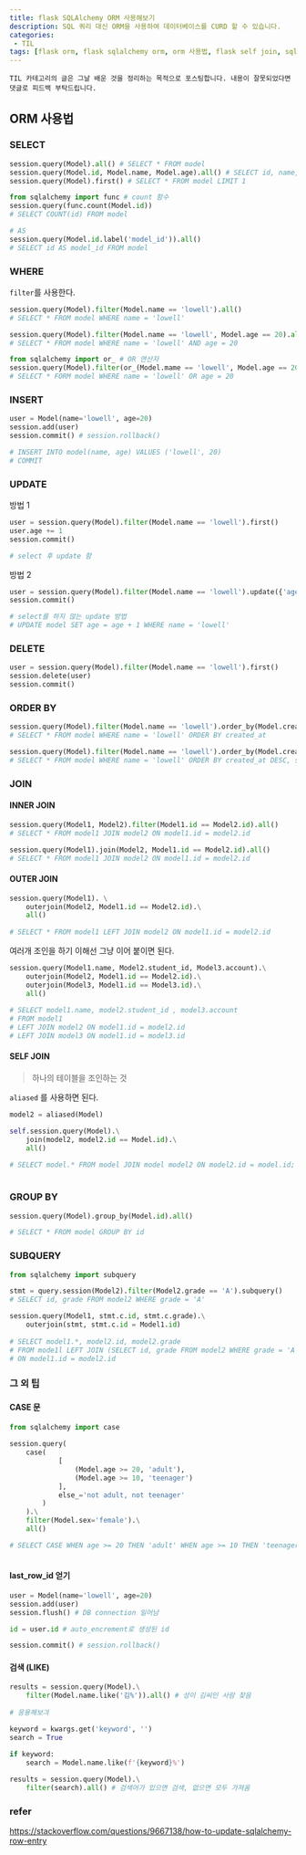 ```yaml
---
title: flask SQLAlchemy ORM 사용해보기
description: SQL 쿼리 대신 ORM을 사용하여 데이터베이스를 CURD 할 수 있습니다.
categories:
 - TIL
tags: [flask orm, flask sqlalchemy orm, orm 사용법, flask self join, sqlalchemy selfjoin, sqlalchemy lastrowid, sqlalchemy update]
---
```


`TIL 카테고리의 글은 그날 배운 것을 정리하는 목적으로 포스팅합니다. 내용이 잘못되었다면 댓글로 피드백 부탁드립니다.`

## ORM 사용법

### SELECT

```python
session.query(Model).all() # SELECT * FROM model
session.query(Model.id, Model.name, Model.age).all() # SELECT id, name, age FROM model
session.query(Model).first() # SELECT * FROM model LIMIT 1

from sqlalchemy import func # count 함수
session.query(func.count(Model.id))
# SELECT COUNT(id) FROM model

# AS 
session.query(Model.id.label('model_id')).all()
# SELECT id AS model_id FROM model
```

### WHERE

`filter`를 사용한다.

```python
session.query(Model).filter(Model.name == 'lowell').all() 
# SELECT * FROM model WHERE name = 'lowell'

session.query(Model).filter(Model.name == 'lowell', Model.age == 20).all() 
# SELECT * FROM model WHERE name = 'lowell' AND age = 20

from sqlalchemy import or_ # OR 연산자
session.query(Model).filter(or_(Model.mame == 'lowell', Model.age == 20)).all()
# SELECT * FORM model WHERE name = 'lowell' OR age = 20
```

### INSERT

```python
user = Model(name='lowell', age=20)
session.add(user)
session.commit() # session.rollback()

# INSERT INTO model(name, age) VALUES ('lowell', 20)
# COMMIT
```

### UPDATE

방법 1

```python
user = session.query(Model).filter(Model.name == 'lowell').first()
user.age += 1
session.commit()

# select 후 update 함
```

방법 2

```python
user = session.query(Model).filter(Model.name == 'lowell').update({'age': User.age + 1});
session.commit()

# select를 하지 않는 update 방법
# UPDATE model SET age = age + 1 WHERE name = 'lowell'
```

### DELETE

```python
user = session.query(Model).filter(Model.name == 'lowell').first()
session.delete(user)
session.commit()
```

### ORDER BY

```python
session.query(Model).filter(Model.name == 'lowell').order_by(Model.created_at)
# SELECT * FROM model WHERE name = 'lowell' ORDER BY created_at

session.query(Model).filter(Model.name == 'lowell').order_by(Model.created_at.desc(), Model.status) 
# SELECT * FROM model WHERE name = 'lowell' ORDER BY created_at DESC, status

```

### JOIN

#### INNER JOIN

```python
session.query(Model1, Model2).filter(Model1.id == Model2.id).all() 
# SELECT * FROM model1 JOIN model2 ON model1.id = model2.id

session.query(Model1).join(Model2, Model1.id == Model2.id).all()
# SELECT * FROM model1 JOIN model2 ON model1.id = model2.id
```

#### OUTER JOIN

```python
session.query(Model1). \
    outerjoin(Model2, Model1.id == Model2.id).\
    all()
    
# SELECT * FROM model1 LEFT JOIN model2 ON model1.id = model2.id 

```

여러개 조인을 하기 이해선 그냥 이어 붙이면 된다.

```python
session.query(Model1.name, Model2.student_id, Model3.account).\
	outerjoin(Model2, Model1.id == Model2.id).\
	outerjoin(Model3, Model1.id == Model3.id).\
	all()
	
# SELECT model1.name, model2.student_id , model3.account 
# FROM model1
# LEFT JOIN model2 ON model1.id = model2.id
# LEFT JOIN model3 ON model1.id = model3.id
```

#### SELF JOIN

> 하나의 테이블을 조인하는 것

`aliased` 를 사용하면 된다.

```python
model2 = aliased(Model)

self.session.query(Model).\
    join(model2, model2.id == Model.id).\
    all()
    
# SELECT model.* FROM model JOIN model model2 ON model2.id = model.id;
    
```

### GROUP BY

```python
session.query(Model).group_by(Model.id).all()

# SELECT * FROM model GROUP BY id
```

### SUBQUERY

```python
from sqlalchemy import subquery

stmt = query.session(Model2).filter(Model2.grade == 'A').subquery() 
# SELECT id, grade FROM model2 WHERE grade = 'A'

session.query(Model1, stmt.c.id, stmt.c.grade).\
	outerjoin(stmt, stmt.c.id = Model1.id)
	
# SELECT model1.*, model2.id, model2.grade
# FROM mode1l LEFT JOIN (SELECT id, grade FROM model2 WHERE grade = 'A') model2 
# ON model1.id = model2.id
```

### 그 외 팁

#### CASE 문

```python
from sqlalchemy import case
	
session.query(
	case(
        	[
            	(Model.age >= 20, 'adult'),
                (Model.age >= 10, 'teenager')
        	], 
        	else_='not adult, not teenager'
    	)
    ).\
    filter(Model.sex='female').\
    all()

# SELECT CASE WHEN age >= 20 THEN 'adult' WHEN age >= 10 THEN 'teenager' ELSE 'not adult, not teenager' FROM model WHERE sex = 'female';
	
```

#### last_row_id 얻기

```python
user = Model(name='lowell', age=20)
session.add(user)
session.flush() # DB connection 일어남

id = user.id # auto_encrement로 생성된 id

session.commit() # session.rollback()
```

#### 검색 (LIKE)

```python
results = session.query(Model).\
	filter(Model.name.like('김%')).all() # 성이 김씨인 사람 찾음
    
# 응용해보긔 

keyword = kwargs.get('keyword', '')
search = True 

if keyword:
    search = Model.name.like(f'{keyword}%')
    
results = session.query(Model).\
	filter(search).all() # 검색어가 있으면 검색, 없으면 모두 가져옴
```



### refer

https://stackoverflow.com/questions/9667138/how-to-update-sqlalchemy-row-entry